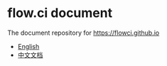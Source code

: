 # flow.ci document

The document repository for https://flowci.github.io

- [English](https://flowci.github.io/#/en)
- [中文文档](https://flowci.github.io/#/cn)